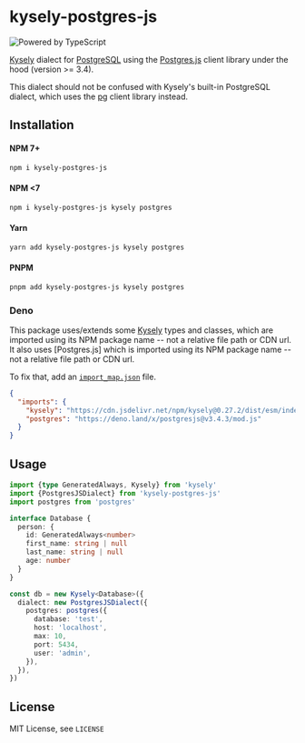 # kysely-postgres-js

![Powered by TypeScript](https://img.shields.io/badge/powered%20by-typescript-blue.svg)

[Kysely](https://github.com/koskimas/kysely) dialect for [PostgreSQL](https://www.postgresql.org/) using the [Postgres.js](https://github.com/porsager/postgres) client library under the hood (version >= 3.4).

This dialect should not be confused with Kysely's built-in PostgreSQL dialect, which uses the [pg](https://github.com/brianc/node-postgres) client library instead.

## Installation

#### NPM 7+

```bash
npm i kysely-postgres-js
```

#### NPM <7

```bash
npm i kysely-postgres-js kysely postgres
```

#### Yarn

```bash
yarn add kysely-postgres-js kysely postgres
```

#### PNPM

```bash
pnpm add kysely-postgres-js kysely postgres
```

### Deno

This package uses/extends some [Kysely](https://github.com/koskimas/kysely) types and classes, which are imported using its NPM package name -- not a relative file path or CDN url. It also uses [Postgres.js] which is imported using its NPM package name -- not a relative file path or CDN url.

To fix that, add an [`import_map.json`](https://deno.land/manual@v1.26.1/linking_to_external_code/import_maps) file.

```json
{
  "imports": {
    "kysely": "https://cdn.jsdelivr.net/npm/kysely@0.27.2/dist/esm/index.js",
    "postgres": "https://deno.land/x/postgresjs@v3.4.3/mod.js"
  }
}
```

## Usage

```ts
import {type GeneratedAlways, Kysely} from 'kysely'
import {PostgresJSDialect} from 'kysely-postgres-js'
import postgres from 'postgres'

interface Database {
  person: {
    id: GeneratedAlways<number>
    first_name: string | null
    last_name: string | null
    age: number
  }
}

const db = new Kysely<Database>({
  dialect: new PostgresJSDialect({
    postgres: postgres({
      database: 'test',
      host: 'localhost',
      max: 10,
      port: 5434,
      user: 'admin',
    }),
  }),
})
```

## License

MIT License, see `LICENSE`
